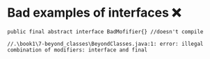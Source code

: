 # Bad examples of interfaces :x:
```
public final abstract interface BadMofifier{} //doesn't compile

//.\book1\7-beyond_classes\BeyondClasses.java:1: error: illegal combination of modifiers: interface and final
```